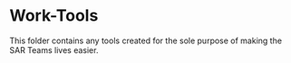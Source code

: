 # Work-Tools
This folder contains any tools created for the sole purpose of making the SAR Teams lives easier.
